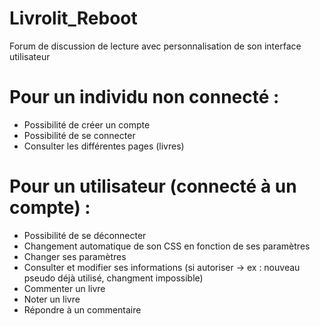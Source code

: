 # Livrolit_Reboot
 Forum de discussion de lecture avec personnalisation de son interface utilisateur
 
 # Pour un individu non connecté :
   - Possibilité de créer un compte
   - Possibilité de se connecter
   - Consulter les différentes pages (livres)


 # Pour un utilisateur (connecté à un compte) :
   - Possibilité de se déconnecter
   - Changement automatique de son CSS en fonction de ses paramètres
   - Changer ses paramètres
   - Consulter et modifier ses informations (si autoriser  ->  ex : nouveau pseudo déjà utilisé, changment impossible)
   - Commenter un livre
   - Noter un livre
   - Répondre à un commentaire
